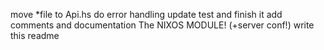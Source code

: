 move *file to Api.hs
do error handling
update test and finish it
add comments and documentation
The NIXOS MODULE! (+server conf!)
write this readme
